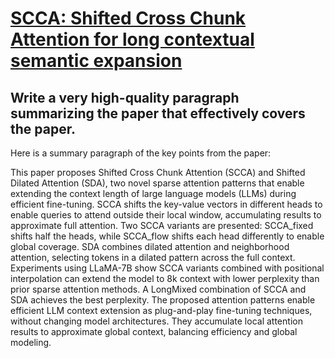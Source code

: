 # [SCCA: Shifted Cross Chunk Attention for long contextual semantic   expansion](https://arxiv.org/abs/2312.07305)

## Write a very high-quality paragraph summarizing the paper that effectively covers the paper.

 Here is a summary paragraph of the key points from the paper:

This paper proposes Shifted Cross Chunk Attention (SCCA) and Shifted Dilated Attention (SDA), two novel sparse attention patterns that enable extending the context length of large language models (LLMs) during efficient fine-tuning. SCCA shifts the key-value vectors in different heads to enable queries to attend outside their local window, accumulating results to approximate full attention. Two SCCA variants are presented: SCCA_fixed shifts half the heads, while SCCA_flow shifts each head differently to enable global coverage. SDA combines dilated attention and neighborhood attention, selecting tokens in a dilated pattern across the full context. Experiments using LLaMA-7B show SCCA variants combined with positional interpolation can extend the model to 8k context with lower perplexity than prior sparse attention methods. A LongMixed combination of SCCA and SDA achieves the best perplexity. The proposed attention patterns enable efficient LLM context extension as plug-and-play fine-tuning techniques, without changing model architectures. They accumulate local attention results to approximate global context, balancing efficiency and global modeling.
